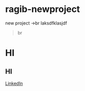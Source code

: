 # ragib-newproject
new project
->br
laksdfklasjdf
>br
# HI 
## HI 
[LinkedIn](www.linkedin.com/in/ragibeshay)
